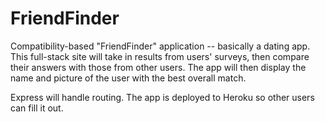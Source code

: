 # FriendFinder

Compatibility-based "FriendFinder" application -- basically a dating app. This full-stack site will take in results from users' surveys, then compare their answers with those from other users. The app will then display the name and picture of the user with the best overall match.

Express will handle routing. The app is deployed to Heroku so other users can fill it out.
